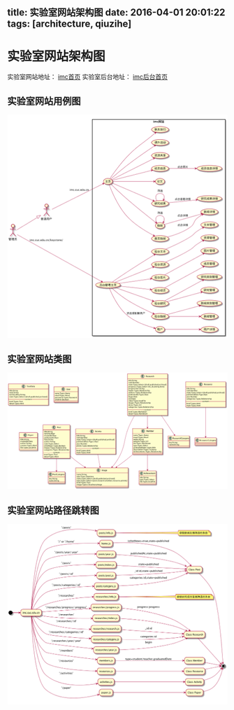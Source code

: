 title:  实验室网站架构图
date: 2016-04-01 20:01:22
tags: [architecture, qiuzihe]
---

# 实验室网站架构图
实验室网站地址： [imc首页](http://imc.cuc.edu.cn)
实验室后台地址： [imc后台首页](http://imc.cuc.edu.cn/keystone)
## 实验室网站用例图
![实验室网站用例图](/img/website_architecture_map/architecture.png)
## 实验室网站类图
![实验室网站类图](/img/website_architecture_map/class.png)
## 实验室网站路径跳转图
![实验室网站路径跳转图](/img/website_architecture_map/route.png)



  

























